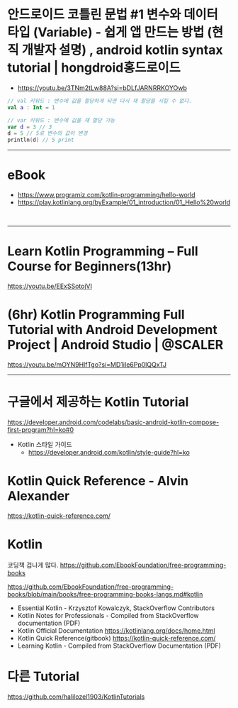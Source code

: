 # 안드로이드 코틀린 문법 #1 변수와 데이터 타입 (Variable) - 쉽게 앱 만드는 방법 (현직 개발자 설명) , android kotlin syntax tutorial | hongdroid홍드로이드

- https://youtu.be/3TNm2tLw88A?si=bDLfJARNRRKOYOwb
```kt
// val 키워드 : 변수에 값을 할당하게 되면 다시 재 할당을 시킬 수 없다.
val a : Int = 1

// var 키워드 : 변수에 값을 재 할당 가능
var d = 3 // 3
d = 5 // 5로 변수의 값이 변경
println(d) // 5 print

```

<hr>

# eBook

- https://www.programiz.com/kotlin-programming/hello-world
- https://play.kotlinlang.org/byExample/01_introduction/01_Hello%20world

<br>

<hr>

# Learn Kotlin Programming – Full Course for Beginners(13hr)

https://youtu.be/EExSSotojVI

# (6hr) Kotlin Programming Full Tutorial with Android Development Project | Android Studio | @SCALER 

https://youtu.be/mOYN9HlfTgo?si=MD1iIe6Pp0lQQxTJ

<hr>

# 구글에서 제공하는 Kotlin Tutorial

https://developer.android.com/codelabs/basic-android-kotlin-compose-first-program?hl=ko#0

- Kotlin 스타일 가이드
  - https://developer.android.com/kotlin/style-guide?hl=ko

# Kotlin Quick Reference - Alvin Alexander 

https://kotlin-quick-reference.com/

# Kotlin

코딩책 겁나게 많다. https://github.com/EbookFoundation/free-programming-books

https://github.com/EbookFoundation/free-programming-books/blob/main/books/free-programming-books-langs.md#kotlin

- Essential Kotlin - Krzysztof Kowalczyk, StackOverflow Contributors
- Kotlin Notes for Professionals - Compiled from StackOverflow documentation (PDF)
- Kotlin Official Documentation https://kotlinlang.org/docs/home.html
- Kotlin Quick Reference(gitbook) https://kotlin-quick-reference.com/
- Learning Kotlin - Compiled from StackOverflow Documentation (PDF)

# 다른 Tutorial 

https://github.com/halilozel1903/KotlinTutorials
